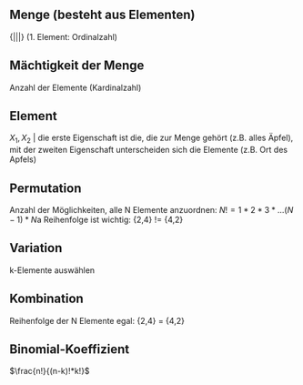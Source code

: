 ## Menge (besteht aus Elementen)
{|||} (1. Element: Ordinalzahl)
## Mächtigkeit der Menge
Anzahl der Elemente (Kardinalzahl)
## Element
$X_1, X_2$ | die erste Eigenschaft ist die, die zur Menge gehört (z.B. alles Äpfel), mit der zweiten Eigenschaft unterscheiden sich die Elemente (z.B. Ort des Apfels)
## Permutation
Anzahl der Möglichkeiten, alle N Elemente anzuordnen:
$N! =1*2*3*...(N-1)*N$a
Reihenfolge ist wichtig: {2,4} != {4,2}
## Variation
k-Elemente auswählen
## Kombination
Reihenfolge der N Elemente egal: {2,4} = {4,2}
## Binomial-Koeffizient
$\frac{n!}{(n-k)!*k!}$